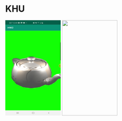 # KHU

<img src="GameGraphic/Report/HW2.gif" width=175 height=300>



<img src="GameGraphic/Report/HW3_gif.gif" width=175 height=300>
